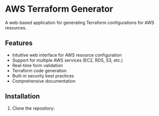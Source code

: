 # AWS Terraform Generator

A web-based application for generating Terraform configurations for AWS resources.

## Features

- Intuitive web interface for AWS resource configuration
- Support for multiple AWS services (EC2, RDS, S3, etc.)
- Real-time form validation
- Terraform code generation
- Built-in security best practices
- Comprehensive documentation

## Installation

1. Clone the repository:
